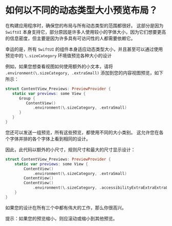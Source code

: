 如何以不同的动态类型大小预览布局？
===

在构建应用程序时，确保您的布局与所有动态类型的范围都很好。 这部分是因为 `SwiftUI` 本身支持它，部分原因是许多人使用较小的字体大小，因为它们想要更高的信息密度，但主要是因为许多具有可访问性的人都需要依赖它。

幸运的是，所有 `SwiftUI` 的组件本身适应动态类型大小，并且甚至可以通过使用预览中的 `\.sizeCategory` 环境值预览各种大小的设计

例如，如果您想查看视图如何使用额外的小文本，请将 `.environment(\.sizeCategory, .extraSmall)` 添加到您的内容视图预览，如下所示： 

```swift
struct ContentView_Previews: PreviewProvider {
   static var previews: some View {
      Group {
         ContentView()
            .environment(\.sizeCategory, .extraSmall)
      }
   }
}
```

您还可以发送一组预览，所有这些预览，都使用不同的大小类别。 这允许您在各个字体并排的各个字体上看到相同的设计。

因此，此代码以额外的小尺寸，规则尺寸和最大的尺寸显示设计：

```swift
struct ContentView_Previews: PreviewProvider {
    static var previews: some View {
        ContentView()
            .environment(\.sizeCategory, .extraSmall)
        ContentView()
        ContentView()
            .environment(\.sizeCategory, .accessibilityExtraExtraExtraLarge)
    }
}
```

如果您的设计在所有三个中都有伟大的工作，那么你很高兴。

提示：如果您的预览缩小，则应滚动或缩小到其他预览。